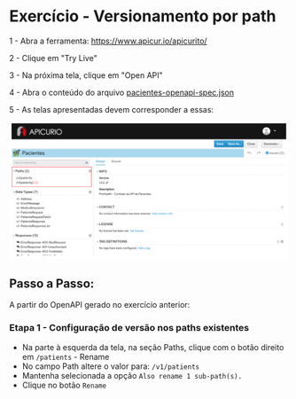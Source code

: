 # Exercício - Versionamento por path

1 - Abra a ferramenta:
https://www.apicur.io/apicurito/

2 - Clique em "Try Live"

3 - Na próxima tela, clique em "Open API"
 
4 - Abra o conteúdo do arquivo [pacientes-openapi-spec.json](pacientes-openapi-spec.json)

5 - As telas apresentadas devem corresponder a essas:

![print01.png](print01.png)

## Passo a Passo:

A partir do OpenAPI gerado no exercício anterior:

### Etapa 1 - Configuração de versão nos paths existentes

* Na parte à esquerda da tela, na seção Paths, clique com o botão direito em `/patients` - Rename
* No campo Path altere o valor para: `/v1/patients`
* Mantenha selecionada a opção `Also rename 1 sub-path(s).`
* Clique no botão `Rename`